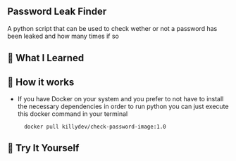 ## Password Leak Finder
A python script that can be used to check wether or not a password has been leaked and how many times if so


## 🌟 What I Learned



## 🚀 How it works

- If you have Docker on your system and you prefer to not have to install the necessary dependencies in order to run python you can just execute this docker command in your terminal
                  
        docker pull killydev/check-password-image:1.0


## 🛫 Try It Yourself

